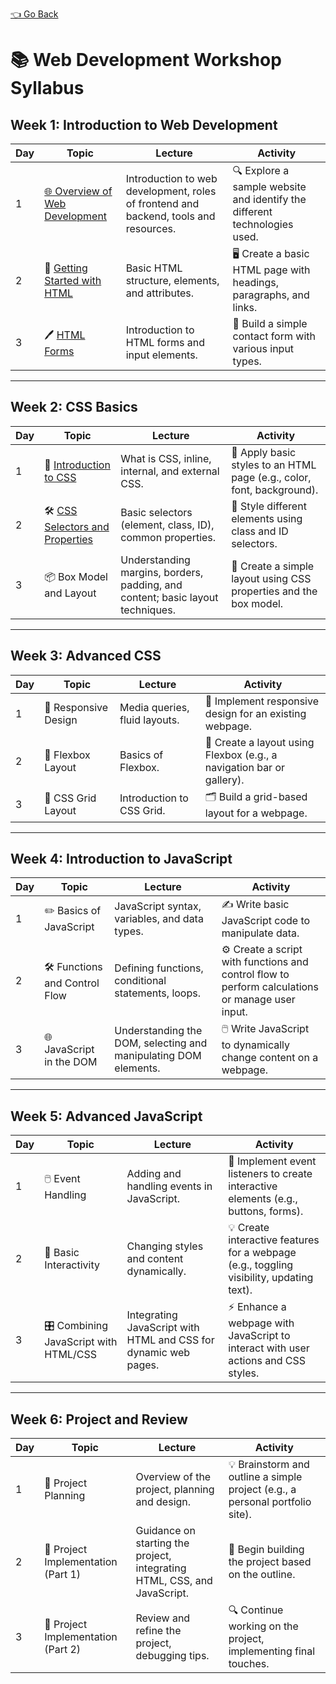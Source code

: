 [👈 Go Back](../README.md)

# 📚 Web Development Workshop Syllabus

## Week 1: Introduction to Web Development

| Day  | Topic                           | Lecture                                                                                   | Activity                                                                                                    |
|------|---------------------------------|-------------------------------------------------------------------------------------------|-------------------------------------------------------------------------------------------------------------|
| 1    | [🌐 Overview of Web Development](./week1/day1.md)   | Introduction to web development, roles of frontend and backend, tools and resources.     | 🔍 Explore a sample website and identify the different technologies used.                                   |
| 2    | 📝 [Getting Started with HTML](./week1/day2.md)      | Basic HTML structure, elements, and attributes.                                          | 🖥️ Create a basic HTML page with headings, paragraphs, and links.                                            |
| 3    | 🖊️ [HTML Forms](./week1/day3.md)                   | Introduction to HTML forms and input elements.                                           | 📧 Build a simple contact form with various input types.                                                     |

---

## Week 2: CSS Basics

| Day  | Topic                           | Lecture                                                                                   | Activity                                                                                                    |
|------|---------------------------------|-------------------------------------------------------------------------------------------|-------------------------------------------------------------------------------------------------------------|
| 1    | 🎨 [Introduction to CSS](./week2/day1.md)           | What is CSS, inline, internal, and external CSS.                                         | 🎨 Apply basic styles to an HTML page (e.g., color, font, background).                                       |
| 2    | 🛠️ [CSS Selectors and Properties](./week2/day2.md)  | Basic selectors (element, class, ID), common properties.                                | 🎯 Style different elements using class and ID selectors.                                                    |
| 3    | 📦 Box Model and Layout          | Understanding margins, borders, padding, and content; basic layout techniques.            | 🧩 Create a simple layout using CSS properties and the box model.                                             |

---

## Week 3: Advanced CSS

| Day  | Topic                           | Lecture                                                                                   | Activity                                                                                                    |
|------|---------------------------------|-------------------------------------------------------------------------------------------|-------------------------------------------------------------------------------------------------------------|
| 1    | 📱 Responsive Design             | Media queries, fluid layouts.                                                             | 📱 Implement responsive design for an existing webpage.                                                      |
| 2    | 📏 Flexbox Layout                | Basics of Flexbox.                                                                         | 📐 Create a layout using Flexbox (e.g., a navigation bar or gallery).                                        |
| 3    | 🔲 CSS Grid Layout               | Introduction to CSS Grid.                                                                  | 🗂️ Build a grid-based layout for a webpage.                                                                  |

---

## Week 4: Introduction to JavaScript

| Day  | Topic                           | Lecture                                                                                   | Activity                                                                                                    |
|------|---------------------------------|-------------------------------------------------------------------------------------------|-------------------------------------------------------------------------------------------------------------|
| 1    | ✏️ Basics of JavaScript          | JavaScript syntax, variables, and data types.                                            | ✍️ Write basic JavaScript code to manipulate data.                                                           |
| 2    | 🛠️ Functions and Control Flow    | Defining functions, conditional statements, loops.                                        | ⚙️ Create a script with functions and control flow to perform calculations or manage user input.             |
| 3    | 🌐 JavaScript in the DOM         | Understanding the DOM, selecting and manipulating DOM elements.                           | 🖱️ Write JavaScript to dynamically change content on a webpage.                                              |

---

## Week 5: Advanced JavaScript

| Day  | Topic                           | Lecture                                                                                   | Activity                                                                                                    |
|------|---------------------------------|-------------------------------------------------------------------------------------------|-------------------------------------------------------------------------------------------------------------|
| 1    | 🖱️ Event Handling               | Adding and handling events in JavaScript.                                                | 🔘 Implement event listeners to create interactive elements (e.g., buttons, forms).                         |
| 2    | 🔄 Basic Interactivity           | Changing styles and content dynamically.                                                 | 💡 Create interactive features for a webpage (e.g., toggling visibility, updating text).                     |
| 3    | 🎛️ Combining JavaScript with HTML/CSS | Integrating JavaScript with HTML and CSS for dynamic web pages.                           | ⚡ Enhance a webpage with JavaScript to interact with user actions and CSS styles.                           |

---

## Week 6: Project and Review

| Day  | Topic                           | Lecture                                                                                   | Activity                                                                                                    |
|------|---------------------------------|-------------------------------------------------------------------------------------------|-------------------------------------------------------------------------------------------------------------|
| 1    | 📝 Project Planning             | Overview of the project, planning and design.                                            | 💡 Brainstorm and outline a simple project (e.g., a personal portfolio site).                                |
| 2    | 🔨 Project Implementation (Part 1) | Guidance on starting the project, integrating HTML, CSS, and JavaScript.                  | 🚀 Begin building the project based on the outline.                                                          |
| 3    | 🧹 Project Implementation (Part 2) | Review and refine the project, debugging tips.                                            | 🔍 Continue working on the project, implementing final touches.                                              |

